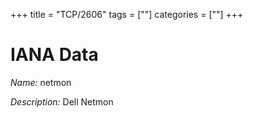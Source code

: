 +++
title = "TCP/2606"
tags = [""]
categories = [""]
+++

# IANA Data

_Name:_ netmon

_Description:_ Dell Netmon

